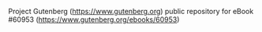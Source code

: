 Project Gutenberg (https://www.gutenberg.org) public repository for
eBook #60953 (https://www.gutenberg.org/ebooks/60953)

